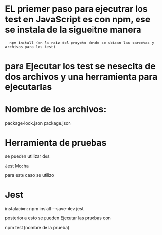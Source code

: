 
# EL priemer paso para ejecutrar los test en JavaScript es con npm, ese se instala de la sigueitne manera

      npm install (en la raiz del proyeto donde se ubican las carpetas y archivos para los test)



# para Ejecutar los test se nesecita de dos archivos y una herramienta para ejecutarlas

# Nombre de los archivos:
   package-lock.json
   package.json

# Herramienta de pruebas

se pueden utilizar dos 

Jest
Mocha

para este caso se utilizo 
# Jest

instalacion:
npm install --save-dev jest

posterior a esto se pueden Ejecutar las pruebas con

npm test (nombre de la prueba)


